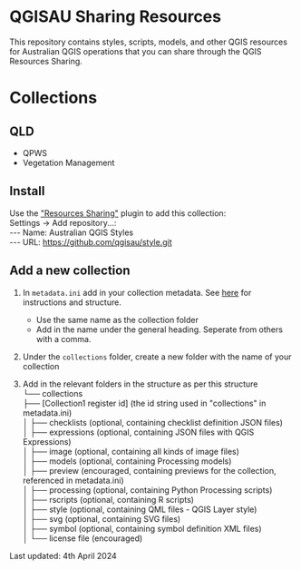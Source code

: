 # QGISAU Sharing Resources
This repository contains styles, scripts, models, and other QGIS resources for Australian QGIS operations that you can share through the QGIS Resources Sharing.

# Collections
## QLD
- QPWS
- Vegetation Management


## Install
Use the ["Resources Sharing"](http://www.akbargumbira.com/qgis_resources_sharing/) plugin to add this collection:\
Settings -> Add repository...:\
--- Name: Australian QGIS Styles\
--- URL: https://github.com/qgisau/style.git 

## Add a new collection
1. In `metadata.ini` add in your collection metadata. See [here](https://qgis-contribution.github.io/QGIS-ResourceSharing/authoring/creating-metadata.html) for instructions and structure.
   - Use the same name as the collection folder
   - Add in the name under the general heading. Seperate from others with a comma.
     
2. Under the `collections` folder, create a new folder with the name of your collection  
3. Add in the relevant folders in the structure as per this structure  
   └── collections  
    ├── [Collection1 register id] (the id string used in "collections" in metadata.ini)  
    │   ├── checklists (optional, containing checklist definition JSON files)  
    │   ├── expressions (optional, containing JSON files with QGIS Expressions)  
    │   ├── image (optional, containing all kinds of image files)  
    │   ├── models (optional, containing Processing models)  
    │   ├── preview (encouraged, containing previews for the collection, referenced in metadata.ini)  
    │   ├── processing (optional, containing Python Processing scripts)  
    │   ├── rscripts (optional, containing R scripts)  
    │   ├── style (optional, containing QML files - QGIS Layer style)  
    │   ├── svg (optional, containing SVG files)  
    │   ├── symbol (optional, containing symbol definition XML files)  
    │   └── license file (encouraged)  

Last updated: 4th April 2024
